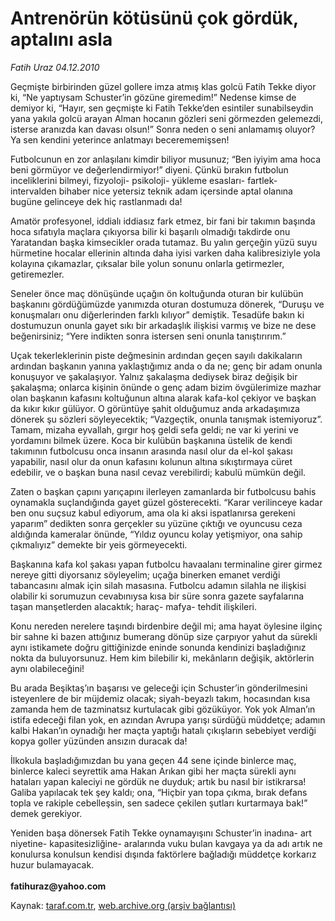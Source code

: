 # Antrenörün kötüsünü çok gördük, aptalını asla

*Fatih Uraz 04.12.2010*

<div class="yazi"><p>Geçmişte birbirinden güzel gollere imza atmış klas golcü Fatih Tekke diyor ki, “Ne yaptıysam Schuster’in gözüne giremedim!” Nedense kimse de demiyor ki, “Hayır, sen geçmişte ki Fatih Tekke’den esintiler sunabilseydin yana yakıla golcü arayan Alman hocanın gözleri seni görmezden gelemezdi, isterse aranızda kan davası olsun!” Sonra neden o seni anlamamış oluyor? Ya sen kendini yeterince anlatmayı becerememişsen!</p>
<p>Futbolcunun en zor anlaşılanı kimdir biliyor musunuz; “Ben iyiyim ama hoca beni görmüyor ve değerlendirmiyor!” diyeni. Çünkü bırakın futbolun inceliklerini bilmeyi, fizyoloji- psikoloji- yükleme esasları- fartlek- intervalden bihaber nice yetersiz teknik adam içersinde aptal olanına bugüne gelinceye dek hiç rastlanmadı da!</p>
<p>Amatör profesyonel, iddialı iddiasız fark etmez, bir fani bir takımın başında hoca sıfatıyla maçlara çıkıyorsa bilir ki başarılı olmadığı takdirde onu Yaratandan başka kimsecikler orada tutamaz. Bu yalın gerçeğin yüzü suyu hürmetine hocalar ellerinin altında daha iyisi varken daha kalibresiziyle yola kolayına çıkamazlar, çıksalar bile yolun sonunu onlarla getirmezler, getiremezler.</p>
<p>Seneler önce maç dönüşünde uçağın ön koltuğunda oturan bir kulübün başkanını gördüğümüzde yanımızda oturan dostumuza dönerek, “Duruşu ve konuşmaları onu diğerlerinden farklı kılıyor” demiştik. Tesadüfe bakın ki dostumuzun onunla gayet sıkı bir arkadaşlık ilişkisi varmış ve bize ne dese beğenirsiniz; “Yere indikten sonra istersen seni onunla tanıştırırım.”</p>
<p>Uçak tekerleklerinin piste değmesinin ardından geçen sayılı dakikaların ardından başkanın yanına yaklaştığımız anda o da ne; genç bir adam onunla konuşuyor ve şakalaşıyor. Yalnız şakalaşma dediysek biraz değişik bir şakalaşma; onlarca kişinin önünde o genç adam bizim övgülerimize mazhar olan başkanın kafasını koltuğunun altına alarak kafa-kol çekiyor ve başkan da kıkır kıkır gülüyor. O görüntüye şahit olduğumuz anda arkadaşımıza dönerek şu sözleri söyleyecektik; “Vazgeçtik, onunla tanışmak istemiyoruz”. Tamam, mizaha eyvallah, gırgır hoş geldi sefa geldi; ne var ki yerini ve yordamını bilmek üzere. Koca bir kulübün başkanına üstelik de kendi takımının futbolcusu onca insanın arasında nasıl olur da el-kol şakası yapabilir, nasıl olur da onun kafasını kolunun altına sıkıştırmaya cüret edebilir, ve o başkan buna nasıl cevaz verebilirdi; kabulü mümkün değil.</p>
<p>Zaten o başkan çapını yarıçapını ilerleyen zamanlarda bir futbolcusu bahis oynamakla suçlandığında gayet güzel gösterecekti. “Karar verilinceye kadar ben onu suçsuz kabul ediyorum, ama ola ki aksi ispatlanırsa gerekeni yaparım” dedikten sonra gerçekler su yüzüne çıktığı ve oyuncusu ceza aldığında kameralar önünde, “Yıldız oyuncu kolay yetişmiyor, ona sahip çıkmalıyız” demekte bir yeis görmeyecekti.</p>
<p>Başkanına kafa kol şakası yapan futbolcu havaalanı terminaline girer girmez nereye gitti diyorsanız söyleyelim; uçağa binerken emanet verdiği tabancasını almak için silah masasına. Futbolcu adamın silahla ne ilişkisi olabilir ki sorumuzun cevabınıysa kısa bir süre sonra gazete sayfalarına taşan manşetlerden alacaktık; haraç- mafya- tehdit ilişkileri.</p>
<p>Konu nereden nerelere taşındı birdenbire değil mi; ama hayat öylesine ilginç bir sahne ki bazen attığınız bumerang dönüp size çarpıyor yahut da sürekli aynı istikamete doğru gittiğinizde eninde sonunda kendinizi başladığınız nokta da buluyorsunuz. Hem kim bilebilir ki, mekânların değişik, aktörlerin aynı olabileceğini!</p>
<p>Bu arada Beşiktaş’ın başarısı ve geleceği için Schuster’in gönderilmesini isteyenlere de bir müjdemiz olacak; siyah-beyazlı takım, hocasından kısa zamanda hem de tazminatsız kurtulacak gibi gözüküyor. Yok yok Alman’ın istifa edeceği filan yok, en azından Avrupa yarışı sürdüğü müddetçe; adamın kalbi Hakan’ın oynadığı her maçta yaptığı hatalı çıkışların sebebiyet verdiği kopya goller yüzünden ansızın duracak da!</p>
<p>İlkokula başladığımızdan bu yana geçen 44 sene içinde binlerce maç, binlerce kaleci seyrettik ama Hakan Arıkan gibi her maçta sürekli aynı hataları yapan kaleciyi ne gördük ne duyduk; artık bu nasıl bir istikrarsa! Galiba yapılacak tek şey kaldı; ona, “Hiçbir yan topa çıkma, bırak defans topla ve rakiple cebelleşsin, sen sadece çekilen şutları kurtarmaya bak!” demek gerekiyor. </p>
<p>Yeniden başa dönersek Fatih Tekke oynamayışını Schuster’in inadına- art niyetine- kapasitesizliğine- aralarında vuku bulan kavgaya ya da adı artık ne konulursa konulsun kendisi dışında faktörlere bağladığı müddetçe korkarız huzur bulamayacak.<br/><br/><b>fatihuraz@yahoo.com</b></p></div>

Kaynak: [taraf.com.tr](http://www.taraf.com.tr:80/fatih-uraz/makale-antrenorun-kotusunu-cok-gorduk-aptalini-asla.htm), [web.archive.org (arşiv bağlantısı)](http://web.archive.org/web/20101206082325/http://www.taraf.com.tr:80/fatih-uraz/makale-antrenorun-kotusunu-cok-gorduk-aptalini-asla.htm)
